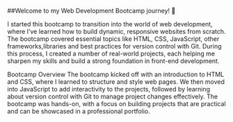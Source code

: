 ##Welcome to my Web Development Bootcamp journey! 🚀

I started this bootcamp to transition into the world of web development, where I’ve learned how to build dynamic, responsive websites from scratch. The bootcamp covered essential topics like HTML, CSS, JavaScript, other frameworks,libraries and best practices for version control with Git. During this process, I created a number of real-world projects, each helping me sharpen my skills and build a strong foundation in front-end development.

Bootcamp Overview
The bootcamp kicked off with an introduction to HTML and CSS, where I learned to structure and style web pages. We then moved into JavaScript to add interactivity to the projects, followed by learning about version control with Git to manage project changes effectively. The bootcamp was hands-on, with a focus on building projects that are practical and can be showcased in a professional portfolio.


